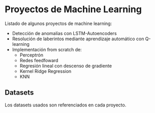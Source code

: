 # Proyectos de Machine Learning
Listado de algunos proyectos de machine learning:
- Detección de anomalías con LSTM-Autoencoders
- Resolución de laberintos mediante aprendizaje automático con Q-learning
- Implementación from scratch de:
    - Perceptrón
    - Redes feedfoward
    - Regresión lineal con descenso de gradiente
    - Kernel Ridge Regression
    - KNN
## Datasets
Los datasets usados son referenciados en cada proyecto. 
